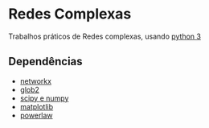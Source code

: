Redes Complexas
===============
Trabalhos práticos de Redes complexas, usando [python 3](https://www.python.org/)

Dependências
------------
- [networkx](https://networkx.github.io/)
- [glob2](https://pypi.python.org/pypi/glob2)
- [scipy e numpy](https://www.scipy.org/)
- [matplotlib](http://matplotlib.org/)
- [powerlaw](https://github.com/jeffalstott/powerlaw)
